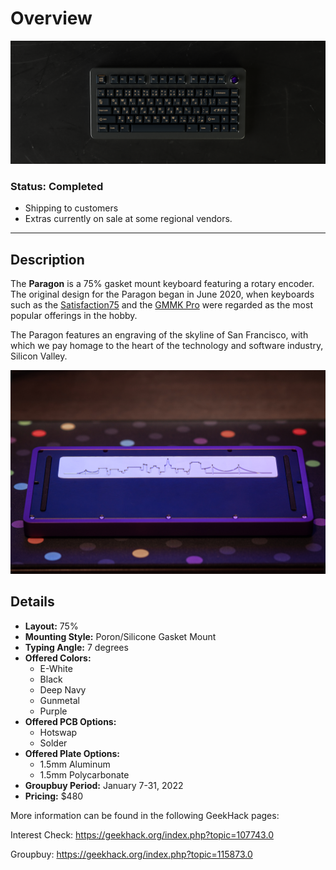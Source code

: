 # Overview

![](imgs/paragon_title.png)

### Status: Completed
- Shipping to customers
- Extras currently on sale at some regional vendors.

---

## Description

The **Paragon** is a 75% gasket mount keyboard featuring a rotary encoder. The original design for the Paragon
began in June 2020, when keyboards such as the [Satisfaction75](https://cannonkeys.com/collections/satisfaction-75) and
the [GMMK Pro](https://www.gloriousgaming.com/products/glorious-gmmk-pro-75-barebone-black) were regarded as the most popular
offerings in the hobby.

The Paragon features an engraving of the skyline of San Francisco, with which we pay homage to the heart of the technology and software
industry, Silicon Valley.

![](imgs/paragon_weight.jpg)

## Details

- **Layout:** 75%
- **Mounting Style:** Poron/Silicone Gasket Mount
- **Typing Angle:** 7 degrees
- **Offered Colors:**
  - E-White
  - Black
  - Deep Navy
  - Gunmetal
  - Purple
- **Offered PCB Options:**
  - Hotswap
  - Solder
- **Offered Plate Options:**
  - 1.5mm Aluminum
  - 1.5mm Polycarbonate
- **Groupbuy Period:** January 7-31, 2022
- **Pricing:** $480

More information can be found in the following GeekHack pages:

Interest Check: https://geekhack.org/index.php?topic=107743.0

Groupbuy: https://geekhack.org/index.php?topic=115873.0





